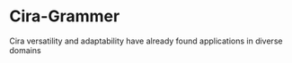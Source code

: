 # Cira-Grammer
Cira versatility and adaptability have already found applications in diverse domains
